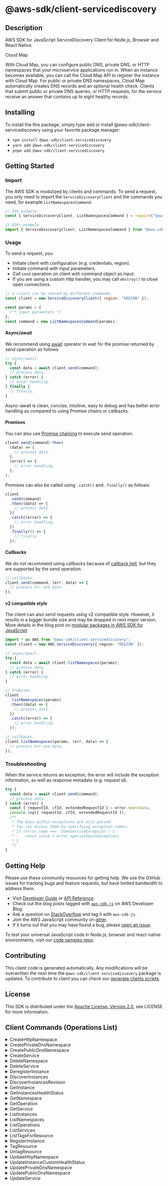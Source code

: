 <!-- generated file, do not edit directly -->

# @aws-sdk/client-servicediscovery

## Description

AWS SDK for JavaScript ServiceDiscovery Client for Node.js, Browser and React Native.

<fullname>Cloud Map</fullname>

<p>With Cloud Map, you can configure public DNS, private DNS, or HTTP namespaces that your microservice
applications run in. When an instance becomes available, you can call the Cloud Map API to register the
instance with Cloud Map. For public or private DNS namespaces, Cloud Map automatically creates DNS records and
an optional health check. Clients that submit public or private DNS queries, or HTTP requests, for the service
receive an answer that contains up to eight healthy records. </p>

## Installing

To install the this package, simply type add or install @aws-sdk/client-servicediscovery
using your favorite package manager:

- `npm install @aws-sdk/client-servicediscovery`
- `yarn add @aws-sdk/client-servicediscovery`
- `pnpm add @aws-sdk/client-servicediscovery`

## Getting Started

### Import

The AWS SDK is modulized by clients and commands.
To send a request, you only need to import the `ServiceDiscoveryClient` and
the commands you need, for example `ListNamespacesCommand`:

```js
// ES5 example
const { ServiceDiscoveryClient, ListNamespacesCommand } = require("@aws-sdk/client-servicediscovery");
```

```ts
// ES6+ example
import { ServiceDiscoveryClient, ListNamespacesCommand } from "@aws-sdk/client-servicediscovery";
```

### Usage

To send a request, you:

- Initiate client with configuration (e.g. credentials, region).
- Initiate command with input parameters.
- Call `send` operation on client with command object as input.
- If you are using a custom http handler, you may call `destroy()` to close open connections.

```js
// a client can be shared by different commands.
const client = new ServiceDiscoveryClient({ region: "REGION" });

const params = {
  /** input parameters */
};
const command = new ListNamespacesCommand(params);
```

#### Async/await

We recommend using [await](https://developer.mozilla.org/en-US/docs/Web/JavaScript/Reference/Operators/await)
operator to wait for the promise returned by send operation as follows:

```js
// async/await.
try {
  const data = await client.send(command);
  // process data.
} catch (error) {
  // error handling.
} finally {
  // finally.
}
```

Async-await is clean, concise, intuitive, easy to debug and has better error handling
as compared to using Promise chains or callbacks.

#### Promises

You can also use [Promise chaining](https://developer.mozilla.org/en-US/docs/Web/JavaScript/Guide/Using_promises#chaining)
to execute send operation.

```js
client.send(command).then(
  (data) => {
    // process data.
  },
  (error) => {
    // error handling.
  },
);
```

Promises can also be called using `.catch()` and `.finally()` as follows:

```js
client
  .send(command)
  .then((data) => {
    // process data.
  })
  .catch((error) => {
    // error handling.
  })
  .finally(() => {
    // finally.
  });
```

#### Callbacks

We do not recommend using callbacks because of [callback hell](http://callbackhell.com/),
but they are supported by the send operation.

```js
// callbacks.
client.send(command, (err, data) => {
  // process err and data.
});
```

#### v2 compatible style

The client can also send requests using v2 compatible style.
However, it results in a bigger bundle size and may be dropped in next major version. More details in the blog post
on [modular packages in AWS SDK for JavaScript](https://aws.amazon.com/blogs/developer/modular-packages-in-aws-sdk-for-javascript/)

```ts
import * as AWS from "@aws-sdk/client-servicediscovery";
const client = new AWS.ServiceDiscovery({ region: "REGION" });

// async/await.
try {
  const data = await client.listNamespaces(params);
  // process data.
} catch (error) {
  // error handling.
}

// Promises.
client
  .listNamespaces(params)
  .then((data) => {
    // process data.
  })
  .catch((error) => {
    // error handling.
  });

// callbacks.
client.listNamespaces(params, (err, data) => {
  // process err and data.
});
```

### Troubleshooting

When the service returns an exception, the error will include the exception information,
as well as response metadata (e.g. request id).

```js
try {
  const data = await client.send(command);
  // process data.
} catch (error) {
  const { requestId, cfId, extendedRequestId } = error.$metadata;
  console.log({ requestId, cfId, extendedRequestId });
  /**
   * The keys within exceptions are also parsed.
   * You can access them by specifying exception names:
   * if (error.name === 'SomeServiceException') {
   *     const value = error.specialKeyInException;
   * }
   */
}
```

## Getting Help

Please use these community resources for getting help.
We use the GitHub issues for tracking bugs and feature requests, but have limited bandwidth to address them.

- Visit [Developer Guide](https://docs.aws.amazon.com/sdk-for-javascript/v3/developer-guide/welcome.html)
  or [API Reference](https://docs.aws.amazon.com/AWSJavaScriptSDK/v3/latest/index.html).
- Check out the blog posts tagged with [`aws-sdk-js`](https://aws.amazon.com/blogs/developer/tag/aws-sdk-js/)
  on AWS Developer Blog.
- Ask a question on [StackOverflow](https://stackoverflow.com/questions/tagged/aws-sdk-js) and tag it with `aws-sdk-js`.
- Join the AWS JavaScript community on [gitter](https://gitter.im/aws/aws-sdk-js-v3).
- If it turns out that you may have found a bug, please [open an issue](https://github.com/aws/aws-sdk-js-v3/issues/new/choose).

To test your universal JavaScript code in Node.js, browser and react-native environments,
visit our [code samples repo](https://github.com/aws-samples/aws-sdk-js-tests).

## Contributing

This client code is generated automatically. Any modifications will be overwritten the next time the `@aws-sdk/client-servicediscovery` package is updated.
To contribute to client you can check our [generate clients scripts](https://github.com/aws/aws-sdk-js-v3/tree/main/scripts/generate-clients).

## License

This SDK is distributed under the
[Apache License, Version 2.0](http://www.apache.org/licenses/LICENSE-2.0),
see LICENSE for more information.

## Client Commands (Operations List)

<details>
<summary>
CreateHttpNamespace
</summary>

[Command API Reference](https://docs.aws.amazon.com/AWSJavaScriptSDK/v3/latest/client/servicediscovery/command/CreateHttpNamespaceCommand/) / [Input](https://docs.aws.amazon.com/AWSJavaScriptSDK/v3/latest/Package/-aws-sdk-client-servicediscovery/Interface/CreateHttpNamespaceCommandInput/) / [Output](https://docs.aws.amazon.com/AWSJavaScriptSDK/v3/latest/Package/-aws-sdk-client-servicediscovery/Interface/CreateHttpNamespaceCommandOutput/)

</details>
<details>
<summary>
CreatePrivateDnsNamespace
</summary>

[Command API Reference](https://docs.aws.amazon.com/AWSJavaScriptSDK/v3/latest/client/servicediscovery/command/CreatePrivateDnsNamespaceCommand/) / [Input](https://docs.aws.amazon.com/AWSJavaScriptSDK/v3/latest/Package/-aws-sdk-client-servicediscovery/Interface/CreatePrivateDnsNamespaceCommandInput/) / [Output](https://docs.aws.amazon.com/AWSJavaScriptSDK/v3/latest/Package/-aws-sdk-client-servicediscovery/Interface/CreatePrivateDnsNamespaceCommandOutput/)

</details>
<details>
<summary>
CreatePublicDnsNamespace
</summary>

[Command API Reference](https://docs.aws.amazon.com/AWSJavaScriptSDK/v3/latest/client/servicediscovery/command/CreatePublicDnsNamespaceCommand/) / [Input](https://docs.aws.amazon.com/AWSJavaScriptSDK/v3/latest/Package/-aws-sdk-client-servicediscovery/Interface/CreatePublicDnsNamespaceCommandInput/) / [Output](https://docs.aws.amazon.com/AWSJavaScriptSDK/v3/latest/Package/-aws-sdk-client-servicediscovery/Interface/CreatePublicDnsNamespaceCommandOutput/)

</details>
<details>
<summary>
CreateService
</summary>

[Command API Reference](https://docs.aws.amazon.com/AWSJavaScriptSDK/v3/latest/client/servicediscovery/command/CreateServiceCommand/) / [Input](https://docs.aws.amazon.com/AWSJavaScriptSDK/v3/latest/Package/-aws-sdk-client-servicediscovery/Interface/CreateServiceCommandInput/) / [Output](https://docs.aws.amazon.com/AWSJavaScriptSDK/v3/latest/Package/-aws-sdk-client-servicediscovery/Interface/CreateServiceCommandOutput/)

</details>
<details>
<summary>
DeleteNamespace
</summary>

[Command API Reference](https://docs.aws.amazon.com/AWSJavaScriptSDK/v3/latest/client/servicediscovery/command/DeleteNamespaceCommand/) / [Input](https://docs.aws.amazon.com/AWSJavaScriptSDK/v3/latest/Package/-aws-sdk-client-servicediscovery/Interface/DeleteNamespaceCommandInput/) / [Output](https://docs.aws.amazon.com/AWSJavaScriptSDK/v3/latest/Package/-aws-sdk-client-servicediscovery/Interface/DeleteNamespaceCommandOutput/)

</details>
<details>
<summary>
DeleteService
</summary>

[Command API Reference](https://docs.aws.amazon.com/AWSJavaScriptSDK/v3/latest/client/servicediscovery/command/DeleteServiceCommand/) / [Input](https://docs.aws.amazon.com/AWSJavaScriptSDK/v3/latest/Package/-aws-sdk-client-servicediscovery/Interface/DeleteServiceCommandInput/) / [Output](https://docs.aws.amazon.com/AWSJavaScriptSDK/v3/latest/Package/-aws-sdk-client-servicediscovery/Interface/DeleteServiceCommandOutput/)

</details>
<details>
<summary>
DeregisterInstance
</summary>

[Command API Reference](https://docs.aws.amazon.com/AWSJavaScriptSDK/v3/latest/client/servicediscovery/command/DeregisterInstanceCommand/) / [Input](https://docs.aws.amazon.com/AWSJavaScriptSDK/v3/latest/Package/-aws-sdk-client-servicediscovery/Interface/DeregisterInstanceCommandInput/) / [Output](https://docs.aws.amazon.com/AWSJavaScriptSDK/v3/latest/Package/-aws-sdk-client-servicediscovery/Interface/DeregisterInstanceCommandOutput/)

</details>
<details>
<summary>
DiscoverInstances
</summary>

[Command API Reference](https://docs.aws.amazon.com/AWSJavaScriptSDK/v3/latest/client/servicediscovery/command/DiscoverInstancesCommand/) / [Input](https://docs.aws.amazon.com/AWSJavaScriptSDK/v3/latest/Package/-aws-sdk-client-servicediscovery/Interface/DiscoverInstancesCommandInput/) / [Output](https://docs.aws.amazon.com/AWSJavaScriptSDK/v3/latest/Package/-aws-sdk-client-servicediscovery/Interface/DiscoverInstancesCommandOutput/)

</details>
<details>
<summary>
DiscoverInstancesRevision
</summary>

[Command API Reference](https://docs.aws.amazon.com/AWSJavaScriptSDK/v3/latest/client/servicediscovery/command/DiscoverInstancesRevisionCommand/) / [Input](https://docs.aws.amazon.com/AWSJavaScriptSDK/v3/latest/Package/-aws-sdk-client-servicediscovery/Interface/DiscoverInstancesRevisionCommandInput/) / [Output](https://docs.aws.amazon.com/AWSJavaScriptSDK/v3/latest/Package/-aws-sdk-client-servicediscovery/Interface/DiscoverInstancesRevisionCommandOutput/)

</details>
<details>
<summary>
GetInstance
</summary>

[Command API Reference](https://docs.aws.amazon.com/AWSJavaScriptSDK/v3/latest/client/servicediscovery/command/GetInstanceCommand/) / [Input](https://docs.aws.amazon.com/AWSJavaScriptSDK/v3/latest/Package/-aws-sdk-client-servicediscovery/Interface/GetInstanceCommandInput/) / [Output](https://docs.aws.amazon.com/AWSJavaScriptSDK/v3/latest/Package/-aws-sdk-client-servicediscovery/Interface/GetInstanceCommandOutput/)

</details>
<details>
<summary>
GetInstancesHealthStatus
</summary>

[Command API Reference](https://docs.aws.amazon.com/AWSJavaScriptSDK/v3/latest/client/servicediscovery/command/GetInstancesHealthStatusCommand/) / [Input](https://docs.aws.amazon.com/AWSJavaScriptSDK/v3/latest/Package/-aws-sdk-client-servicediscovery/Interface/GetInstancesHealthStatusCommandInput/) / [Output](https://docs.aws.amazon.com/AWSJavaScriptSDK/v3/latest/Package/-aws-sdk-client-servicediscovery/Interface/GetInstancesHealthStatusCommandOutput/)

</details>
<details>
<summary>
GetNamespace
</summary>

[Command API Reference](https://docs.aws.amazon.com/AWSJavaScriptSDK/v3/latest/client/servicediscovery/command/GetNamespaceCommand/) / [Input](https://docs.aws.amazon.com/AWSJavaScriptSDK/v3/latest/Package/-aws-sdk-client-servicediscovery/Interface/GetNamespaceCommandInput/) / [Output](https://docs.aws.amazon.com/AWSJavaScriptSDK/v3/latest/Package/-aws-sdk-client-servicediscovery/Interface/GetNamespaceCommandOutput/)

</details>
<details>
<summary>
GetOperation
</summary>

[Command API Reference](https://docs.aws.amazon.com/AWSJavaScriptSDK/v3/latest/client/servicediscovery/command/GetOperationCommand/) / [Input](https://docs.aws.amazon.com/AWSJavaScriptSDK/v3/latest/Package/-aws-sdk-client-servicediscovery/Interface/GetOperationCommandInput/) / [Output](https://docs.aws.amazon.com/AWSJavaScriptSDK/v3/latest/Package/-aws-sdk-client-servicediscovery/Interface/GetOperationCommandOutput/)

</details>
<details>
<summary>
GetService
</summary>

[Command API Reference](https://docs.aws.amazon.com/AWSJavaScriptSDK/v3/latest/client/servicediscovery/command/GetServiceCommand/) / [Input](https://docs.aws.amazon.com/AWSJavaScriptSDK/v3/latest/Package/-aws-sdk-client-servicediscovery/Interface/GetServiceCommandInput/) / [Output](https://docs.aws.amazon.com/AWSJavaScriptSDK/v3/latest/Package/-aws-sdk-client-servicediscovery/Interface/GetServiceCommandOutput/)

</details>
<details>
<summary>
ListInstances
</summary>

[Command API Reference](https://docs.aws.amazon.com/AWSJavaScriptSDK/v3/latest/client/servicediscovery/command/ListInstancesCommand/) / [Input](https://docs.aws.amazon.com/AWSJavaScriptSDK/v3/latest/Package/-aws-sdk-client-servicediscovery/Interface/ListInstancesCommandInput/) / [Output](https://docs.aws.amazon.com/AWSJavaScriptSDK/v3/latest/Package/-aws-sdk-client-servicediscovery/Interface/ListInstancesCommandOutput/)

</details>
<details>
<summary>
ListNamespaces
</summary>

[Command API Reference](https://docs.aws.amazon.com/AWSJavaScriptSDK/v3/latest/client/servicediscovery/command/ListNamespacesCommand/) / [Input](https://docs.aws.amazon.com/AWSJavaScriptSDK/v3/latest/Package/-aws-sdk-client-servicediscovery/Interface/ListNamespacesCommandInput/) / [Output](https://docs.aws.amazon.com/AWSJavaScriptSDK/v3/latest/Package/-aws-sdk-client-servicediscovery/Interface/ListNamespacesCommandOutput/)

</details>
<details>
<summary>
ListOperations
</summary>

[Command API Reference](https://docs.aws.amazon.com/AWSJavaScriptSDK/v3/latest/client/servicediscovery/command/ListOperationsCommand/) / [Input](https://docs.aws.amazon.com/AWSJavaScriptSDK/v3/latest/Package/-aws-sdk-client-servicediscovery/Interface/ListOperationsCommandInput/) / [Output](https://docs.aws.amazon.com/AWSJavaScriptSDK/v3/latest/Package/-aws-sdk-client-servicediscovery/Interface/ListOperationsCommandOutput/)

</details>
<details>
<summary>
ListServices
</summary>

[Command API Reference](https://docs.aws.amazon.com/AWSJavaScriptSDK/v3/latest/client/servicediscovery/command/ListServicesCommand/) / [Input](https://docs.aws.amazon.com/AWSJavaScriptSDK/v3/latest/Package/-aws-sdk-client-servicediscovery/Interface/ListServicesCommandInput/) / [Output](https://docs.aws.amazon.com/AWSJavaScriptSDK/v3/latest/Package/-aws-sdk-client-servicediscovery/Interface/ListServicesCommandOutput/)

</details>
<details>
<summary>
ListTagsForResource
</summary>

[Command API Reference](https://docs.aws.amazon.com/AWSJavaScriptSDK/v3/latest/client/servicediscovery/command/ListTagsForResourceCommand/) / [Input](https://docs.aws.amazon.com/AWSJavaScriptSDK/v3/latest/Package/-aws-sdk-client-servicediscovery/Interface/ListTagsForResourceCommandInput/) / [Output](https://docs.aws.amazon.com/AWSJavaScriptSDK/v3/latest/Package/-aws-sdk-client-servicediscovery/Interface/ListTagsForResourceCommandOutput/)

</details>
<details>
<summary>
RegisterInstance
</summary>

[Command API Reference](https://docs.aws.amazon.com/AWSJavaScriptSDK/v3/latest/client/servicediscovery/command/RegisterInstanceCommand/) / [Input](https://docs.aws.amazon.com/AWSJavaScriptSDK/v3/latest/Package/-aws-sdk-client-servicediscovery/Interface/RegisterInstanceCommandInput/) / [Output](https://docs.aws.amazon.com/AWSJavaScriptSDK/v3/latest/Package/-aws-sdk-client-servicediscovery/Interface/RegisterInstanceCommandOutput/)

</details>
<details>
<summary>
TagResource
</summary>

[Command API Reference](https://docs.aws.amazon.com/AWSJavaScriptSDK/v3/latest/client/servicediscovery/command/TagResourceCommand/) / [Input](https://docs.aws.amazon.com/AWSJavaScriptSDK/v3/latest/Package/-aws-sdk-client-servicediscovery/Interface/TagResourceCommandInput/) / [Output](https://docs.aws.amazon.com/AWSJavaScriptSDK/v3/latest/Package/-aws-sdk-client-servicediscovery/Interface/TagResourceCommandOutput/)

</details>
<details>
<summary>
UntagResource
</summary>

[Command API Reference](https://docs.aws.amazon.com/AWSJavaScriptSDK/v3/latest/client/servicediscovery/command/UntagResourceCommand/) / [Input](https://docs.aws.amazon.com/AWSJavaScriptSDK/v3/latest/Package/-aws-sdk-client-servicediscovery/Interface/UntagResourceCommandInput/) / [Output](https://docs.aws.amazon.com/AWSJavaScriptSDK/v3/latest/Package/-aws-sdk-client-servicediscovery/Interface/UntagResourceCommandOutput/)

</details>
<details>
<summary>
UpdateHttpNamespace
</summary>

[Command API Reference](https://docs.aws.amazon.com/AWSJavaScriptSDK/v3/latest/client/servicediscovery/command/UpdateHttpNamespaceCommand/) / [Input](https://docs.aws.amazon.com/AWSJavaScriptSDK/v3/latest/Package/-aws-sdk-client-servicediscovery/Interface/UpdateHttpNamespaceCommandInput/) / [Output](https://docs.aws.amazon.com/AWSJavaScriptSDK/v3/latest/Package/-aws-sdk-client-servicediscovery/Interface/UpdateHttpNamespaceCommandOutput/)

</details>
<details>
<summary>
UpdateInstanceCustomHealthStatus
</summary>

[Command API Reference](https://docs.aws.amazon.com/AWSJavaScriptSDK/v3/latest/client/servicediscovery/command/UpdateInstanceCustomHealthStatusCommand/) / [Input](https://docs.aws.amazon.com/AWSJavaScriptSDK/v3/latest/Package/-aws-sdk-client-servicediscovery/Interface/UpdateInstanceCustomHealthStatusCommandInput/) / [Output](https://docs.aws.amazon.com/AWSJavaScriptSDK/v3/latest/Package/-aws-sdk-client-servicediscovery/Interface/UpdateInstanceCustomHealthStatusCommandOutput/)

</details>
<details>
<summary>
UpdatePrivateDnsNamespace
</summary>

[Command API Reference](https://docs.aws.amazon.com/AWSJavaScriptSDK/v3/latest/client/servicediscovery/command/UpdatePrivateDnsNamespaceCommand/) / [Input](https://docs.aws.amazon.com/AWSJavaScriptSDK/v3/latest/Package/-aws-sdk-client-servicediscovery/Interface/UpdatePrivateDnsNamespaceCommandInput/) / [Output](https://docs.aws.amazon.com/AWSJavaScriptSDK/v3/latest/Package/-aws-sdk-client-servicediscovery/Interface/UpdatePrivateDnsNamespaceCommandOutput/)

</details>
<details>
<summary>
UpdatePublicDnsNamespace
</summary>

[Command API Reference](https://docs.aws.amazon.com/AWSJavaScriptSDK/v3/latest/client/servicediscovery/command/UpdatePublicDnsNamespaceCommand/) / [Input](https://docs.aws.amazon.com/AWSJavaScriptSDK/v3/latest/Package/-aws-sdk-client-servicediscovery/Interface/UpdatePublicDnsNamespaceCommandInput/) / [Output](https://docs.aws.amazon.com/AWSJavaScriptSDK/v3/latest/Package/-aws-sdk-client-servicediscovery/Interface/UpdatePublicDnsNamespaceCommandOutput/)

</details>
<details>
<summary>
UpdateService
</summary>

[Command API Reference](https://docs.aws.amazon.com/AWSJavaScriptSDK/v3/latest/client/servicediscovery/command/UpdateServiceCommand/) / [Input](https://docs.aws.amazon.com/AWSJavaScriptSDK/v3/latest/Package/-aws-sdk-client-servicediscovery/Interface/UpdateServiceCommandInput/) / [Output](https://docs.aws.amazon.com/AWSJavaScriptSDK/v3/latest/Package/-aws-sdk-client-servicediscovery/Interface/UpdateServiceCommandOutput/)

</details>
